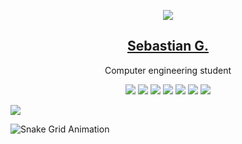 <p align="center">
  <img src="https://img.icons8.com/external-others-inmotus-design/150/null/external-S-qwerty-keypad-others-inmotus-design-2.png"/>
  <h2 align="center"><a href="https://www.gallard.me">Sebastian G.</a></h2>
  <p align="center">Computer engineering student<p>
  <p align="center">
        <img src="https://img.shields.io/badge/HTML-239120?style=for-the-badge&logo=html5&logoColor=white" /> 
        <img src="https://img.shields.io/badge/CSS-239120?style=for-the-badge&logo=css3&logoColor=white" /> 
        <img src="https://img.shields.io/badge/Markdown-000000?style=for-the-badge&logo=markdown&logoColor=white" /> 
        <img src="https://img.shields.io/badge/MySQL-00000F?style=for-the-badge&logo=mysql&logoColor=white" /> 
        <img src="https://img.shields.io/badge/Git-E34F26?style=for-the-badge&logo=git&logoColor=white" /> 
        <img src="https://img.shields.io/badge/Windows-017AD7?style=for-the-badge&logo=windows&logoColor=white" />
        <img src="https://img.shields.io/badge/Linux-E34F26?style=for-the-badge&logo=linux&logoColor=black" /> 
  </p>
</p>


![](https://i.imgur.com/waxVImv.png)

    
![Snake Grid Animation](https://github.com/sbgallardo/sbgallardo/blob/public/github-grid-snake.svg)
